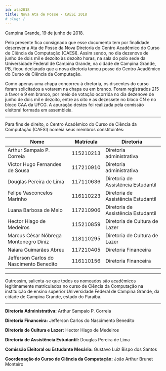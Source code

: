 ```yaml
---
id: ata2018
title: Nova Ata de Posse - CAESI 2018
# slug: /
---
```


Campina Grande, 19 de junho de 2018.

Pelo presente fica consignado que esse documento tem por finalidade
descrever a Ata de Posse da Nova Diretoria do Centro Acadêmico do Curso
de Ciência da Computação (CAESI). Assim sendo, no dia dezenove de junho
de dois mil e dezoito às dezoito horas, na sala do polo sede da
Universidade Federal de Campina Grande, na cidade de Campina Grande, PB,
ficou declarado que a nova diretoria tomou posse do Centro Acadêmico do
Curso de Ciência da Computação.

Como apenas uma chapa concorreu à diretoria, os discentes do curso foram
solicitados a votarem na chapa ou em branco. Foram registrados 215 a
favor e 9 em branco, por meio de votação ocorrida no dia dezenove de
junho de dois mil e dezoito, entre as oito e as dezessete no bloco
CN e no bloco CAA da UFCG. A apuração destes foi realizada pela comissão
eleitoral formada em assembleia.

---

Para fins de direito, o Centro Acadêmico do Curso de Ciência da
Computação (CAESI) nomeia seus membros constituintes:

| Nome                                   | Matrícula | Diretoria                           |
| -------------------------------------- | --------- | ----------------------------------- |
| Arthur Sampaio P. Correia              | 115210213 | Diretoria administrativa            |
| Victor Hugo Fernandes de Sousa         | 117210910 | Diretoria administrativa            |
| Douglas Pereira de Lima                | 117110636 | Diretoria de Assistẽncia Estudantil |
| Felipe Vasconcelos Marinho             | 116110223 | Diretoria de Assistẽncia Estudantil |
| Luana Barbosa de Melo                  | 117210906 | Diretoria de Assistẽncia Estudantil |
| Hector Hiago de Medeiros               | 115210859 | Diretoria de Cultura de Lazer       |
| Marcus César Nóbrega Montenegro Diniz  | 118110295 | Diretoria de Cultura de Lazer       |
| Naiara Guimarães Abreu                 | 117210405 | Diretoria Financeira                |
| Jefferson Carlos do Nascimento Benedito| 116110156 | Diretoria Financeira                |

---

Outrossim, salienta-se que todos os nomeados são acadêmicos
legitimamente matriculados no curso de Ciência da Computação na
instituição de ensino superior Universidade Federal de Campina Grande,
da cidade de Campina Grande, estado do Paraíba.

* * * * *

**Diretoria Administrativa:** Arthur Sampaio P. Correia

**Diretoria Financeira:** Jefferson Carlos do Nascimento Benedito

**Diretoria de Cultura e Lazer:** Hector Hiago de Medeiros

**Diretoria de Assistência Estudantil:** Douglas Pereira de Lima

**Comissão Eleitoral ou Estudante Mesário:** Gustavo Luiz Bispo dos Santos

**Coordenação do Curso de Ciência da Computação:** João Arthur Brunet Monteiro